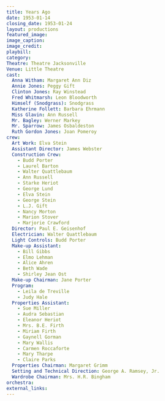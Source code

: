 ```yaml
---
title: Years Ago
date: 1953-01-14
closing_date: 1953-01-24
layout: productions
featured_image: 
image_caption:
image_credit:
playbill: 
category: 
Theatre: Theatre Jacksonville
Venue: Little Theatre
cast:
  Anna Witham: Margaret Ann Diz
  Annie Jones: Peggy Gift
  Clinton Jones: Ray Winstead
  Fred Whitmarsh: Leon Bloodworth
  Himself (Snodgrass): Snodgrass
  Katherine Follett: Barbara Ehrmann
  Miss Glavin: Ann Russell
  Mr. Bagley: Werner Markey
  Mr. Sparrow: James Osbaldeston
  Ruth Gordon Jones: Joan Pomeroy
crew:
  Art Work: Elva Stein
  Assistant Director: James Webster
  Construction Crew:
    - Budd Porter
    - Laurel Barton
    - Walter Quattlebaum
    - Ann Russell
    - Starke Heriot
    - George Lund
    - Elva Stein
    - George Stein
    - L.J. Gift
    - Nancy Morton
    - Marion Stover
    - Marjorie Crawford
  Director: Paul E. Geisenhof
  Electrician: Walter Quattlebaum
  Light Controls: Budd Porter
  Make-up Assistant:
    - Bill Gibbs
    - Elmo Lehman
    - Alice Ahren
    - Beth Wade
    - Shirley Jean Ost
  Make-up Chairman: Jane Porter
  Program:
    - Leila de Treville
    - Judy Hale
  Properties Assistant:
    - Sue Miller
    - Audra Sebastian
    - Eleanor Heriot
    - Mrs. B.E. Firth
    - Miriam Firth
    - Gaynell Gorman
    - Mary Wallis
    - Carmen Roccaforte
    - Mary Tharpe
    - Claire Parks
  Properties Chairman: Margaret Grimm
  Setting and Technical Direction: George A. Ramsey, Jr.
  Wardrobe Chairman: Mrs. H.R. Bingham
orchestra:
external_links:
---
```


